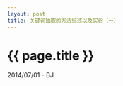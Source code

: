 ```yaml
---
layout: post
title: 关键词抽取的方法综述以及实验（一）
---
```


{{ page.title }}
================

<p class="meta">2014/07/01 - BJ</p>






